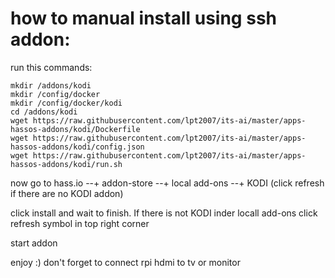 # how to manual install using ssh addon:

run this commands:
```
mkdir /addons/kodi
mkdir /config/docker
mkdir /config/docker/kodi
cd /addons/kodi
wget https://raw.githubusercontent.com/lpt2007/its-ai/master/apps-hassos-addons/kodi/Dockerfile
wget https://raw.githubusercontent.com/lpt2007/its-ai/master/apps-hassos-addons/kodi/config.json
wget https://raw.githubusercontent.com/lpt2007/its-ai/master/apps-hassos-addons/kodi/run.sh
```
now go to hass.io --+ addon-store --+ local add-ons --+ KODI (click refresh if there are no KODI addon)

click install and wait to finish. If there is not KODI inder locall add-ons click refresh symbol in top right corner

start addon

enjoy :) don't forget to connect rpi hdmi to tv or monitor
